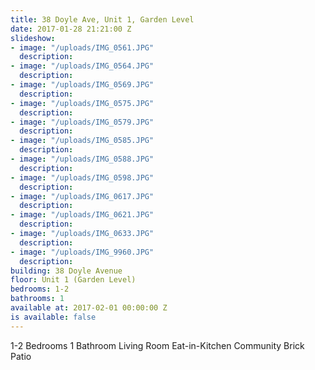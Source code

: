 ```yaml
---
title: 38 Doyle Ave, Unit 1, Garden Level
date: 2017-01-28 21:21:00 Z
slideshow:
- image: "/uploads/IMG_0561.JPG"
  description:
- image: "/uploads/IMG_0564.JPG"
  description:
- image: "/uploads/IMG_0569.JPG"
  description:
- image: "/uploads/IMG_0575.JPG"
  description:
- image: "/uploads/IMG_0579.JPG"
  description:
- image: "/uploads/IMG_0585.JPG"
  description:
- image: "/uploads/IMG_0588.JPG"
  description:
- image: "/uploads/IMG_0598.JPG"
  description:
- image: "/uploads/IMG_0617.JPG"
  description:
- image: "/uploads/IMG_0621.JPG"
  description:
- image: "/uploads/IMG_0633.JPG"
  description:
- image: "/uploads/IMG_9960.JPG"
  description:
building: 38 Doyle Avenue
floor: Unit 1 (Garden Level)
bedrooms: 1-2
bathrooms: 1
available at: 2017-02-01 00:00:00 Z
is available: false
---
```


1-2 Bedrooms
1 Bathroom
Living Room
Eat-in-Kitchen
Community Brick Patio
